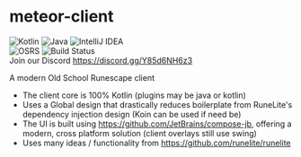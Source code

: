 # meteor-client

 ![Kotlin](https://img.shields.io/badge/kotlin-%230095D5.svg?style=for-the-badge&logo=kotlin&logoColor=white) ![Java](https://img.shields.io/badge/java-%23ED8B00.svg?style=for-the-badge&logo=java&logoColor=white) ![IntelliJ IDEA](https://img.shields.io/badge/IntelliJIDEA-000000.svg?style=for-the-badge&logo=intellij-idea&logoColor=white)  
![OSRS](https://img.shields.io/badge/osrs-216-blue.svg) ![Build Status](https://img.shields.io/github/actions/workflow/status/meteorlite/meteor-client/build.yml?branch=main)  
Join our Discord https://discord.gg/Y85d6NH6z3

A modern Old School Runescape client

- The client core is 100% Kotlin (plugins may be java or kotlin)
- Uses a Global design that drastically reduces boilerplate from RuneLite's dependency injection design (Koin can be used if need be)
- The UI is built using https://github.com/JetBrains/compose-jb, offering a modern, cross platform solution (client overlays still use swing)
- Uses many ideas / functionality from https://github.com/runelite/runelite


